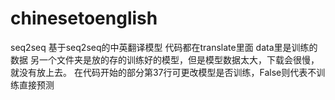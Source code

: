 # chinesetoenglish
seq2seq
基于seq2seq的中英翻译模型
代码都在translate里面
data里是训练的数据
另一个文件夹是放的存的训练好的模型，但是模型数据太大，下载会很慢，就没有放上去。
在代码开始的部分第37行可更改模型是否训练，False则代表不训练直接预测

